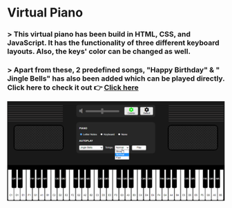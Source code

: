 # Virtual Piano

### > This virtual piano has been build in HTML, CSS, and JavaScript.  It has the functionality of three different keyboard layouts. Also, the keys' color can be changed as well. 
### > Apart from these, 2 predefined songs, "Happy Birthday" &amp; " Jingle Bells" has also been added which can be played directly. Click here to check it out 👉 <a href ="https://purushottam-bca.github.io/Virtual_Piano/" >Click here </a>

<a href ="https://purushottam-bca.github.io/Virtual_Piano/" ><img src="Piano.gif"></a>
